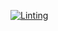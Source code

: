 [![Linting](https://github.com/tomharrisonjr/python-app-template/actions/workflows/lint.yaml/badge.svg)](https://github.com/tomharrisonjr/python-app-template/actions/workflows/lint.yaml)
